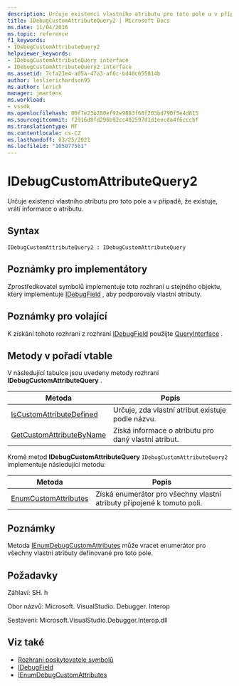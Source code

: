 ```yaml
---
description: Určuje existenci vlastního atributu pro toto pole a v případě, že existuje, vrátí informace o atributu.
title: IDebugCustomAttributeQuery2 | Microsoft Docs
ms.date: 11/04/2016
ms.topic: reference
f1_keywords:
- IDebugCustomAttributeQuery2
helpviewer_keywords:
- IDebugCustomAttributeQuery interface
- IDebugCustomAttributeQuery2 interface
ms.assetid: 7cfa23e4-a05a-47a3-af6c-bd40c655014b
author: leslierichardson95
ms.author: lerich
manager: jmartens
ms.workload:
- vssdk
ms.openlocfilehash: 00f7e23b280ef92e9883f68f203bd790f5e4d815
ms.sourcegitcommit: f2916d8fd296b92cc402597d1d1eecda4f6cccbf
ms.translationtype: MT
ms.contentlocale: cs-CZ
ms.lasthandoff: 03/25/2021
ms.locfileid: "105077561"
---
```

# <a name="idebugcustomattributequery2"></a>IDebugCustomAttributeQuery2
Určuje existenci vlastního atributu pro toto pole a v případě, že existuje, vrátí informace o atributu.

## <a name="syntax"></a>Syntax

```
IDebugCustomAttributeQuery2 : IDebugCustomAttributeQuery
```

## <a name="notes-for-implementers"></a>Poznámky pro implementátory
 Zprostředkovatel symbolů implementuje toto rozhraní u stejného objektu, který implementuje [IDebugField](../../../extensibility/debugger/reference/idebugfield.md) , aby podporovaly vlastní atributy.

## <a name="notes-for-callers"></a>Poznámky pro volající
 K získání tohoto rozhraní z rozhraní [IDebugField](../../../extensibility/debugger/reference/idebugfield.md) použijte [QueryInterface](/cpp/atl/queryinterface) .

## <a name="methods-in-vtable-order"></a>Metody v pořadí vtable
 V následující tabulce jsou uvedeny metody rozhraní **IDebugCustomAttributeQuery** .

|Metoda|Popis|
|------------|-----------------|
|[IsCustomAttributeDefined](../../../extensibility/debugger/reference/idebugcustomattributequery2-iscustomattributedefined.md)|Určuje, zda vlastní atribut existuje podle názvu.|
|[GetCustomAttributeByName](../../../extensibility/debugger/reference/idebugcustomattributequery2-getcustomattributebyname.md)|Získá informace o atributu pro daný vlastní atribut.|

 Kromě metod **IDebugCustomAttributeQuery** `IDebugCustomAttributeQuery2` implementuje následující metodu:

|Metoda|Popis|
|------------|-----------------|
|[EnumCustomAttributes](../../../extensibility/debugger/reference/idebugcustomattributequery2-enumcustomattributes.md)|Získá enumerátor pro všechny vlastní atributy připojené k tomuto poli.|

## <a name="remarks"></a>Poznámky
 Metoda [IEnumDebugCustomAttributes](../../../extensibility/debugger/reference/ienumdebugcustomattributes.md) může vracet enumerátor pro všechny vlastní atributy definované pro toto pole.

## <a name="requirements"></a>Požadavky
 Záhlaví: SH. h

 Obor názvů: Microsoft. VisualStudio. Debugger. Interop

 Sestavení: Microsoft.VisualStudio.Debugger.Interop.dll

## <a name="see-also"></a>Viz také
- [Rozhraní poskytovatele symbolů](../../../extensibility/debugger/reference/symbol-provider-interfaces.md)
- [IDebugField](../../../extensibility/debugger/reference/idebugfield.md)
- [IEnumDebugCustomAttributes](../../../extensibility/debugger/reference/ienumdebugcustomattributes.md)
